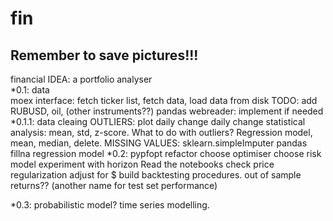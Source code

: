 # fin
## Remember to save pictures!!!
financial
IDEA: a portfolio analyser   
*0.1: data  
moex interface: fetch ticker list, fetch data, load data from disk
TODO:
add RUBUSD, oil, (other instruments??)
pandas webreader: implement if needed
*0.1.1: data cleaing
OUTLIERS:
plot daily change
daily change statistical analysis: mean, std, z-score. 
What to do with outliers? Regression model, mean, median, delete.
MISSING VALUES:
sklearn.simpleImputer
pandas fillna
regression model
*0.2: pypfopt
refactor
choose optimiser
choose risk model
experiment with horizon
Read the notebooks
check price regularization
adjust for $
build backtesting procedures.
out of sample returns?? (another name for test set performance)

*0.3: probabilistic model?
time series modelling.
